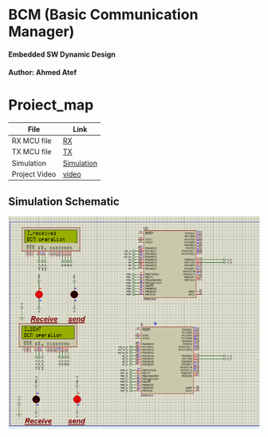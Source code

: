 # BCM (Basic Communication Manager)
#### Embedded SW Dynamic Design
#### Author: Ahmed Atef

# Proiect_map
| File                  | Link                                                                           
| --------------------- | ------------------------------------------------------------------------------ |
| RX MCU file                   | [RX](https://github.com/ahmedatef1496/SW-Design-/tree/main/Dynamic%20Design/BCM/BCM_R)  |    
| TX MCU file                   | [TX](https://github.com/ahmedatef1496/SW-Design-/tree/main/Dynamic%20Design/BCM/BCM_S)  |
| Simulation                    | [Simulation](https://github.com/ahmedatef1496/SW-Design-/tree/main/Dynamic%20Design/BCM/simulation ) |
| Project Video                 | [video](https://github.com/ahmedatef1496/SW-Design-/blob/main/Dynamic%20Design/BCM/simulation/video3678067655.mp4)|

## Simulation Schematic
![CircuitSchematic](https://github.com/ahmedatef1496/SW-Design-/blob/main/Dynamic%20Design/bcm.PNG)
